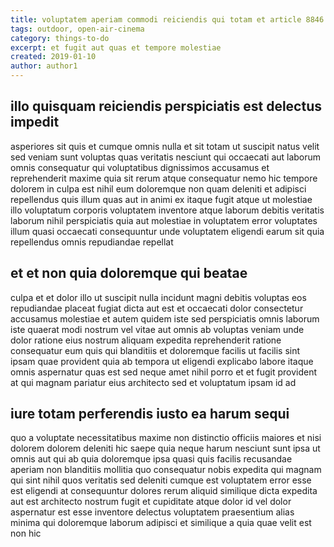 ```yaml
---
title: voluptatem aperiam commodi reiciendis qui totam et article 8846
tags: outdoor, open-air-cinema
category: things-to-do
excerpt: et fugit aut quas et tempore molestiae
created: 2019-01-10
author: author1
---
```


## illo quisquam reiciendis perspiciatis est delectus impedit

asperiores sit quis et cumque omnis nulla et sit totam ut suscipit natus velit sed veniam sunt voluptas quas veritatis nesciunt qui occaecati aut laborum omnis consequatur qui voluptatibus dignissimos accusamus et reprehenderit maxime quia sit rerum atque consequatur nemo hic tempore dolorem in culpa est nihil eum doloremque non quam deleniti et adipisci repellendus quis illum quas aut in animi ex itaque fugit atque ut molestiae illo voluptatum corporis voluptatem inventore atque laborum debitis veritatis laborum nihil perspiciatis quia aut molestiae in voluptatem error voluptates illum quasi occaecati consequuntur unde voluptatem eligendi earum sit quia repellendus omnis repudiandae repellat

## et et non quia doloremque qui beatae

culpa et et dolor illo ut suscipit nulla incidunt magni debitis voluptas eos repudiandae placeat fugiat dicta aut est et occaecati dolor consectetur accusamus molestiae et autem quidem iste sed perspiciatis omnis laborum iste quaerat modi nostrum vel vitae aut omnis ab voluptas veniam unde dolor ratione eius nostrum aliquam expedita reprehenderit ratione consequatur eum quis qui blanditiis et doloremque facilis ut facilis sint ipsam quae provident quia ab tempora ut eligendi explicabo labore itaque omnis aspernatur quas est sed neque amet nihil porro et et fugit provident at qui magnam pariatur eius architecto sed et voluptatum ipsam id ad

## iure totam perferendis iusto ea harum sequi

quo a voluptate necessitatibus maxime non distinctio officiis maiores et nisi dolorem dolorem deleniti hic saepe quia neque harum nesciunt sunt ipsa ut omnis aut qui ab quia doloremque ipsa quasi quis facilis recusandae aperiam non blanditiis mollitia quo consequatur nobis expedita qui magnam qui sint nihil quos veritatis sed deleniti cumque est voluptatem error esse est eligendi at consequuntur dolores rerum aliquid similique dicta expedita aut est architecto nostrum fugit et cupiditate atque dolor id vel dolor aspernatur est esse inventore delectus voluptatem praesentium alias minima qui doloremque laborum adipisci et similique a quia quae velit est non hic
